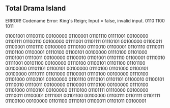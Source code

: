 ## Total Drama Island

ERROR! Codename Error: King's Reign; Input = false, invalid input. 0110 1100 1011

01001001 01100110 00100000 01100001 01101110 01111001 00100000 01101111 01100110 00100000 01111001 01101111 01110101 00100000 01100011 01100001 01101110 00100000 01110100 01110010 01100001 01101110 01110011 01101100 01100001 01110100 01100101 00100000 01110100 01101000 01101001 01110011 00100000 01100010 01101001 01101110 01100001 01110010 01111001 00101100 00100000 01110100 01100101 01101100 01101100 00100000 01101101 01100101 00100000 01110100 01101000 01100101 00100000 01110111 01101000 01100001 01110100 00100000 01110100 01101000 01100101 00100000 01101110 01110101 01101101 01100010 01100101 01110010 01110011 00100000 01100001 01110100 00100000 01110100 01101000 01100101 00100000 01110100 01101111 01110000 00100000 01110011 01100001 01111001 00101100 00100000 01100111 01101111 01101111 01100100 00100000 01101100 01110101 01100011 01101011 00100001
